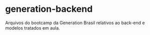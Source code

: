 # generation-backend
Arquivos do bootcamp da Generation Brasil relativos ao back-end e modelos tratados em aula.
